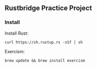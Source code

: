 ## Rustbridge Practice Project

### Install

Install Rust:

```
curl https://sh.rustup.rs -sSf | sh
```

Exercism:

```
brew update && brew install exercism
```
